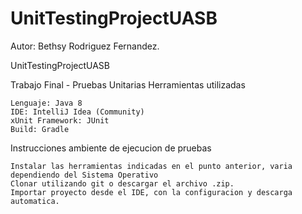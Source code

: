 # UnitTestingProjectUASB


Autor: Bethsy Rodriguez Fernandez.

UnitTestingProjectUASB

Trabajo Final - Pruebas Unitarias
Herramientas utilizadas

    Lenguaje: Java 8
    IDE: IntelliJ Idea (Community)
    xUnit Framework: JUnit
    Build: Gradle

Instrucciones ambiente de ejecucion de pruebas

    Instalar las herramientas indicadas en el punto anterior, varia dependiendo del Sistema Operativo
    Clonar utilizando git o descargar el archivo .zip.
    Importar proyecto desde el IDE, con la configuracion y descarga automatica.
  
